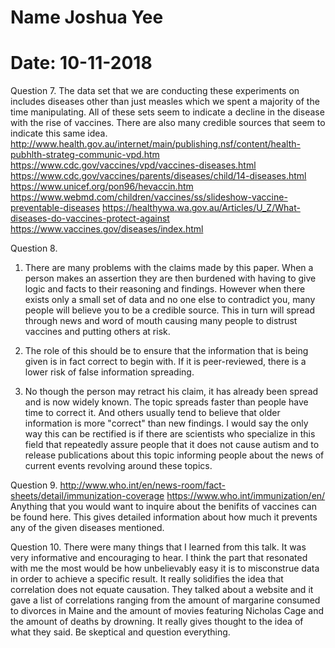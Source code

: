 # Name Joshua Yee
# Date: 10-11-2018

Question 7.
The data set that we are conducting these experiments on includes diseases other than just measles which we spent a majority of the time manipulating. All of these sets seem to indicate a decline in the disease with the rise of vaccines. There are also many credible sources that seem to indicate this same idea.
http://www.health.gov.au/internet/main/publishing.nsf/content/health-pubhlth-strateg-communic-vpd.htm
https://www.cdc.gov/vaccines/vpd/vaccines-diseases.html
https://www.cdc.gov/vaccines/parents/diseases/child/14-diseases.html
https://www.unicef.org/pon96/hevaccin.htm
https://www.webmd.com/children/vaccines/ss/slideshow-vaccine-preventable-diseases
https://healthywa.wa.gov.au/Articles/U_Z/What-diseases-do-vaccines-protect-against
https://www.vaccines.gov/diseases/index.html

Question 8.
  1. There are many problems with the claims made by this paper. When a person makes an assertion they are then burdened with having to give logic and facts to their reasoning and findings. However when there exists only a small set of data and no one else to contradict you, many people will believe you to be a credible source. This in turn will spread through news and word of mouth causing many people to distrust vaccines and putting others at risk.

   2. The role of this should be to ensure that the information that is being given is in fact correct to begin with. If it is peer-reviewed, there is a lower risk of false information spreading.  

   3. No though the person may retract his claim, it has already been spread and is now widely known. The topic spreads faster than people have time to correct it. And others usually tend to believe that older information is more "correct" than new findings. I would say the only way this can be rectified is if there are scientists who specialize in this field that repeatedly assure people that it does not cause autism and to release publications about this topic informing people about the news of current events revolving around these topics.

Question 9.
http://www.who.int/en/news-room/fact-sheets/detail/immunization-coverage
https://www.who.int/immunization/en/
Anything that you would want to inquire about the benifits of vaccines can be found here. This gives detailed information about how much it prevents any of the given diseases mentioned.


Question 10.
There were many things that I learned from this talk. It was very informative and encouraging to hear. I think the part that resonated with me the most would be how unbelievably easy it is to misconstrue data in order to achieve a specific result. It really solidifies the idea that correlation does not equate causation. They talked about a website and it gave a list of correlations ranging from the amount of margarine consumed to divorces in Maine and the amount of movies featuring Nicholas Cage and the amount of deaths by drowning. It really gives thought to the idea of what they said. Be skeptical and question everything. 

